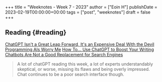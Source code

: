+++
title = "Weeknotes - Week 7 - 2023"
author = ["Eoin H"]
publishDate = 2023-02-19T00:00:00+00:00
tags = ["post", "weeknotes"]
draft = false
+++

## Reading {#reading}

[ChatGPT Isn't a Great Leap Forward, It's an Expensive Deal With the Devil](https://www.theguardian.com/commentisfree/2023/feb/04/chatgpt-isnt-a-great-leap-forward-its-an-expensive-deal-with-the-devil)
[Programming AIs Worry Me](https://buttondown.email/hillelwayne/archive/programming-ais-worry-me/)
[How To... Use ChatGPT to Boost Your Writing](https://oneusefulthing.substack.com/p/how-to-use-chatgpt-to-boost-your)
[Chatbots Are Not a Good Replacement for Search Engines](https://twitter.com/emilymbender/status/1606734504412221440)

> A lot of chatGPT reading this week, a lot of experts understandably skeptical,
> or worse, missing its flaws and being overly impressed. Chat continues to be a
> poor search interface though.
